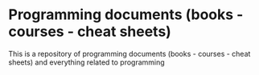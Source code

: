 # Programming documents (books - courses - cheat sheets)
This is a repository of programming documents (books - courses - cheat sheets) and everything related to programming
